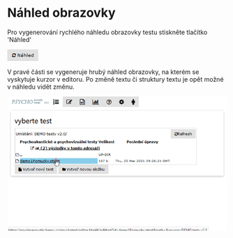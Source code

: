 # Náhled obrazovky

Pro vygenerování rychlého náhledu obrazovky testu stiskněte tlačítko 'Náhled'&#x20;

![](<../../.gitbook/assets/image (2) (1).png>)

V pravé části se vygeneruje hrubý náhled obrazovky, na kterém se vyskytuje kurzor v editoru. Po změně textu či struktury textu je opět možné v náhledu vidět změnu.

![](../../.gitbook/assets/mz6ix9q3qx.gif)

